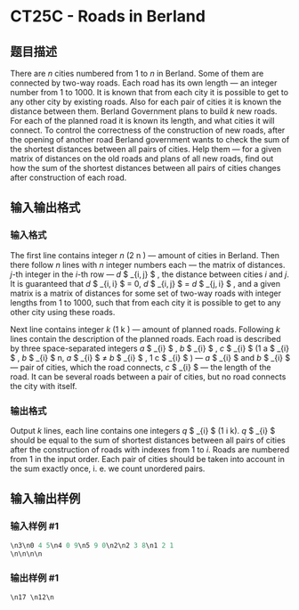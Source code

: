 # CT25C - Roads in Berland

## 题目描述

There are _n_ cities numbered from 1 to _n_ in Berland. Some of them are connected by two-way roads. Each road has its own length — an integer number from 1 to 1000. It is known that from each city it is possible to get to any other city by existing roads. Also for each pair of cities it is known the distance between them. Berland Government plans to build _k_ new roads. For each of the planned road it is known its length, and what cities it will connect. To control the correctness of the construction of new roads, after the opening of another road Berland government wants to check the sum of the shortest distances between all pairs of cities. Help them — for a given matrix of distances on the old roads and plans of all new roads, find out how the sum of the shortest distances between all pairs of cities changes after construction of each road.

## 输入输出格式

### 输入格式

The first line contains integer _n_ (2 n ) — amount of cities in Berland. Then there follow _n_ lines with _n_ integer numbers each — the matrix of distances. _j_-th integer in the _i_-th row — _d_ $ _{i,&thinsp;j} $ , the distance between cities _i_ and _j_. It is guaranteed that _d_ $ _{i,&thinsp;i} $ = 0, _d_ $ _{i,&thinsp;j} $ = _d_ $ _{j,&thinsp;i} $ , and a given matrix is a matrix of distances for some set of two-way roads with integer lengths from 1 to 1000, such that from each city it is possible to get to any other city using these roads.

Next line contains integer _k_ (1 k ) — amount of planned roads. Following _k_ lines contain the description of the planned roads. Each road is described by three space-separated integers _a_ $ _{i} $ , _b_ $ _{i} $ , _c_ $ _{i} $ (1 a $ _{i} $ , _b_ $ _{i} $ n, _a_ $ _{i} $ ≠ _b_ $ _{i} $ , 1 c $ _{i} $ ) — _a_ $ _{i} $ and _b_ $ _{i} $ — pair of cities, which the road connects, _c_ $ _{i} $ — the length of the road. It can be several roads between a pair of cities, but no road connects the city with itself.

### 输出格式

Output _k_ lines, each line contains one integers _q_ $ _{i} $ (1 i k). _q_ $ _{i} $ should be equal to the sum of shortest distances between all pairs of cities after the construction of roads with indexes from 1 to _i_. Roads are numbered from 1 in the input order. Each pair of cities should be taken into account in the sum exactly once, i. e. we count unordered pairs.

## 输入输出样例

### 输入样例 #1

```cpp
\n3\n0 4 5\n4 0 9\n5 9 0\n2\n2 3 8\n1 2 1
\n\n\n\n
```


### 输出样例 #1

```cpp
\n17 \n12\n
```


